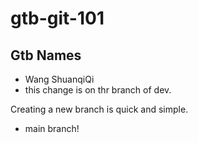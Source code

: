 # gtb-git-101

## Gtb Names

- Wang ShuanqiQi
- this change is on thr branch of dev.

Creating a new branch is quick and simple.

- main branch!

